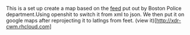 This is a set up create a map based on the [feed](http://hubmaps.cityofboston.gov/open_gov/XML/BPDCrime.xml) put out by Boston Police department.Using openshit to switch it from xml to json. We then put it on google maps after reprojecting it to latlngs from feet. (view it)[http://xdr-cwm.rhcloud.com]
